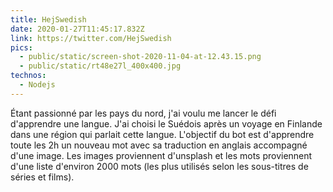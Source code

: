 ```yaml
---
title: HejSwedish
date: 2020-01-27T11:45:17.832Z
link: https://twitter.com/HejSwedish
pics:
  - public/static/screen-shot-2020-11-04-at-12.43.15.png
  - public/static/rt48e27l_400x400.jpg
technos:
  - Nodejs
---
```

Étant passionné par les pays du nord, j'ai voulu me lancer le défi d'apprendre une langue. J'ai choisi le Suédois après un voyage en Finlande dans une région qui parlait cette langue. L'objectif du bot est d'apprendre toute les 2h un nouveau mot avec sa traduction en anglais accompagné d'une image. Les images proviennent d'unsplash et les mots proviennent d'une liste d'environ 2000 mots (les plus utilisés selon les sous-titres de séries et films).